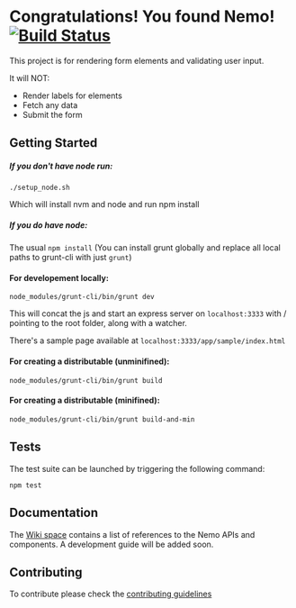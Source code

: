 # Congratulations! You found Nemo! [![Build Status](https://travis-ci.org/sky-uk/nemo.svg)](https://travis-ci.org/sky-uk/nemo)

This project is for rendering form elements and validating user input.

It will NOT:
- Render labels for elements
- Fetch any data
- Submit the form

## Getting Started

##### If you don't have node run:

`./setup_node.sh`

Which will install nvm and node and run npm install

##### If you do have node:

The usual `npm install`
(You can install grunt globally and replace all local paths to grunt-cli with just `grunt`)
#### For developement locally:

`node_modules/grunt-cli/bin/grunt dev`

This will concat the js and start an express server on `localhost:3333` with / pointing to the root folder, along with a watcher.

There's a sample page available at `localhost:3333/app/sample/index.html`

#### For creating a distributable (unminifined):

`node_modules/grunt-cli/bin/grunt build`

#### For creating a distributable (minifined):

`node_modules/grunt-cli/bin/grunt build-and-min`

## Tests 

The test suite can be launched by triggering the following command:

`npm test`

## Documentation

The [Wiki space](https://github.com/sky-uk/nemo/wiki) contains a list of references to the Nemo APIs and components. A development guide will be added soon.

## Contributing
To contribute please check the [contributing guidelines](https://github.com/sky-uk/nemo/blob/master/CONTRIBUTING.md)
